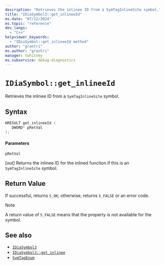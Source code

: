 ```yaml
---
description: "Retrieves the inlinee ID from a SymTagInlineSite symbol."
title: "IDiaSymbol3::get_inlineeId"
ms.date: "07/12/2024"
ms.topic: "reference"
dev_langs:
  - "C++"
helpviewer_keywords:
  - "IDiaSymbol::get_inlineeId method"
author: "grantri"
ms.author: "grantri"
manager: twhitney
ms.subservice: debug-diagnostics
---
```

# `IDiaSymbol::get_inlineeId`

Retrieves the inlinee ID from a `SymTagInlineSite` symbol.

## Syntax

```C++
HRESULT get_inlineeId ( 
   DWORD* pRetVal
);
```

#### Parameters

 `pRetVal`

[out] Returns the inlinee ID for the inlined function if this is an `SymTagInlineSite` symbol.

## Return Value

 If successful, returns `S_OK`; otherwise, returns `S_FALSE` or an error code.

> [!NOTE]
> A return value of `S_FALSE` means that the property is not available for the symbol.

## See also

- [`IDiaSymbol3`](../../debugger/debug-interface-access/idiasymbol3.md)
- [`IDiaSymbol3::get_inlinee`](../../debugger/debug-interface-access/idiasymbol3-get-inlinee.md)
- [`SymTagEnum`](../../debugger/debug-interface-access/symtagenum.md)